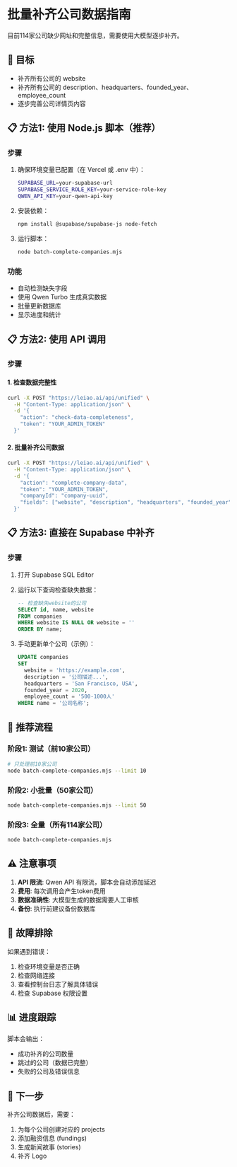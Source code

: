 # 批量补齐公司数据指南

目前114家公司缺少网址和完整信息，需要使用大模型逐步补齐。

## 🎯 目标
- 补齐所有公司的 website
- 补齐所有公司的 description、headquarters、founded_year、employee_count
- 逐步完善公司详情页内容

## 📋 方法1: 使用 Node.js 脚本（推荐）

### 步骤
1. 确保环境变量已配置（在 Vercel 或 .env 中）：
   ```bash
   SUPABASE_URL=your-supabase-url
   SUPABASE_SERVICE_ROLE_KEY=your-service-role-key
   QWEN_API_KEY=your-qwen-api-key
   ```

2. 安装依赖：
   ```bash
   npm install @supabase/supabase-js node-fetch
   ```

3. 运行脚本：
   ```bash
   node batch-complete-companies.mjs
   ```

### 功能
- 自动检测缺失字段
- 使用 Qwen Turbo 生成真实数据
- 批量更新数据库
- 显示进度和统计

## 📋 方法2: 使用 API 调用

### 步骤

#### 1. 检查数据完整性
```bash
curl -X POST "https://leiao.ai/api/unified" \
  -H "Content-Type: application/json" \
  -d '{
    "action": "check-data-completeness",
    "token": "YOUR_ADMIN_TOKEN"
  }'
```

#### 2. 批量补齐公司数据
```bash
curl -X POST "https://leiao.ai/api/unified" \
  -H "Content-Type: application/json" \
  -d '{
    "action": "complete-company-data",
    "token": "YOUR_ADMIN_TOKEN",
    "companyId": "company-uuid",
    "fields": ["website", "description", "headquarters", "founded_year", "employee_count"]
  }'
```

## 📋 方法3: 直接在 Supabase 中补齐

### 步骤

1. 打开 Supabase SQL Editor
2. 运行以下查询检查缺失数据：
   ```sql
   -- 检查缺失website的公司
   SELECT id, name, website 
   FROM companies 
   WHERE website IS NULL OR website = ''
   ORDER BY name;
   ```

3. 手动更新单个公司（示例）：
   ```sql
   UPDATE companies 
   SET 
     website = 'https://example.com',
     description = '公司描述...',
     headquarters = 'San Francisco, USA',
     founded_year = 2020,
     employee_count = '500-1000人'
   WHERE name = '公司名称';
   ```

## 🎯 推荐流程

### 阶段1: 测试（前10家公司）
```bash
# 只处理前10家公司
node batch-complete-companies.mjs --limit 10
```

### 阶段2: 小批量（50家公司）
```bash
node batch-complete-companies.mjs --limit 50
```

### 阶段3: 全量（所有114家公司）
```bash
node batch-complete-companies.mjs
```

## ⚠️ 注意事项

1. **API 限流**: Qwen API 有限流，脚本会自动添加延迟
2. **费用**: 每次调用会产生token费用
3. **数据准确性**: 大模型生成的数据需要人工审核
4. **备份**: 执行前建议备份数据库

## 🔧 故障排除

如果遇到错误：

1. 检查环境变量是否正确
2. 检查网络连接
3. 查看控制台日志了解具体错误
4. 检查 Supabase 权限设置

## 📊 进度跟踪

脚本会输出：
- 成功补齐的公司数量
- 跳过的公司（数据已完整）
- 失败的公司及错误信息

## 🎨 下一步

补齐公司数据后，需要：
1. 为每个公司创建对应的 projects
2. 添加融资信息 (fundings)
3. 生成新闻故事 (stories)
4. 补齐 Logo
